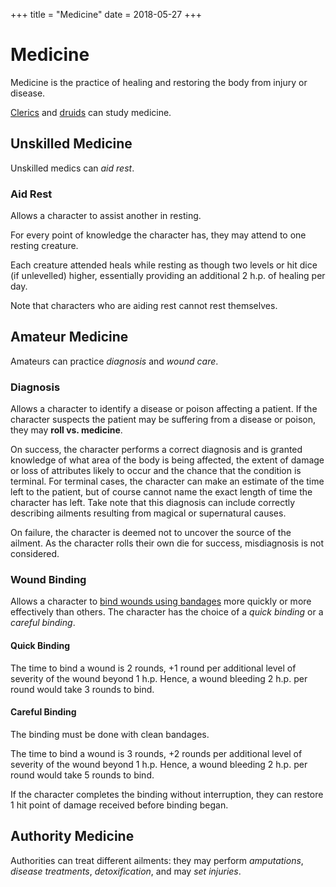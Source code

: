 +++
title = "Medicine"
date = 2018-05-27
+++

# Medicine

Medicine is the practice of healing and restoring the body from injury or disease.

[Clerics](./wiki/characters/cleric.md) and [druids](./wiki/characters/druid.md) can study medicine.

## Unskilled Medicine

Unskilled medics can *aid rest*.

### Aid Rest

Allows a character to assist another in resting.

For every point of knowledge the character has, they may attend to one resting creature.

Each creature attended heals while resting as though two levels or hit dice (if unlevelled) higher, essentially providing an additional 2 h.p. of healing per day.

Note that characters who are aiding rest cannot rest themselves.

## Amateur Medicine

Amateurs can practice *diagnosis* and *wound care*.

### Diagnosis

Allows a character to identify a disease or poison affecting a patient.
If the character suspects the patient may be suffering from a disease or poison, they may **roll vs. medicine**.

On success, the character performs a correct diagnosis and is granted knowledge of what area of the body is being affected, the extent of damage or loss of attributes likely to occur and the chance that the condition is terminal.
For terminal cases, the character can make an estimate of the time left to the patient, but of course cannot name the exact length of time the character has left.
Take note that this diagnosis can include correctly describing ailments resulting from magical or supernatural causes.

On failure, the character is deemed not to uncover the source of the ailment.
As the character rolls their own die for success, misdiagnosis is not considered.

### Wound Binding

Allows a character to [bind wounds using bandages](./wiki/combat/wounds.md#binding-wounds) more quickly or more effectively than others.
The character has the choice of a *quick binding* or a *careful binding*.

#### Quick Binding

The time to bind a wound is 2 rounds, +1 round per additional level of severity of the wound beyond 1 h.p.
Hence, a wound bleeding 2 h.p. per round would take 3 rounds to bind.

#### Careful Binding

The binding must be done with clean bandages.

The time to bind a wound is 3 rounds, +2 rounds per additional level of severity of the wound beyond 1 h.p.
Hence, a wound bleeding 2 h.p. per round would take 5 rounds to bind.

If the character completes the binding without interruption, they can restore 1 hit point of damage received before binding began.

## Authority Medicine

Authorities can treat different ailments: they may perform *amputations*, *disease treatments*, *detoxification*, and may *set injuries*.
